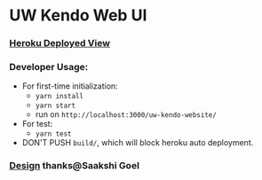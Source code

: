 # UW Kendo Web UI
### [Heroku Deployed View](https://git.heroku.com/uw-kendo-web.git)
### Developer Usage:
   - For first-time initialization:
     - `yarn install`
     - `yarn start`
     - run on `http://localhost:3000/uw-kendo-website/`
   - For test:
     - `yarn test`
   - DON'T PUSH `build/`, which will block heroku auto deployment.
### [Design](https://www.figma.com/file/Pk82TI8MmukIKFk7ICZ9H2/UW-Kendo?node-id=57%3A0) thanks@Saakshi Goel
